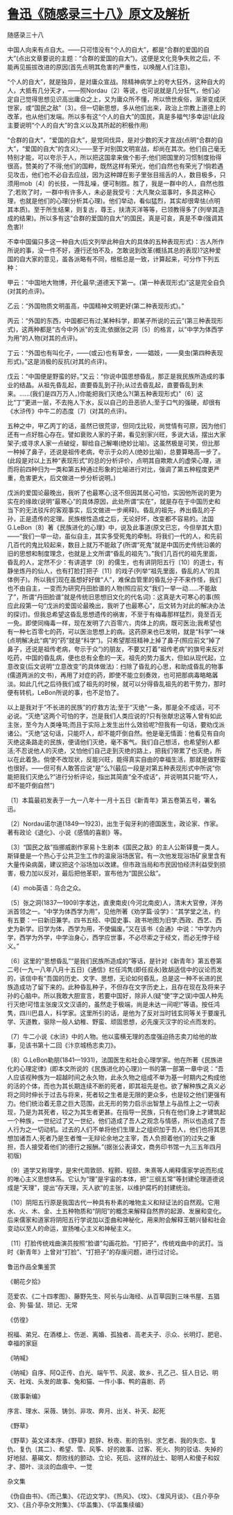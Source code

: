 # [鲁迅《随感录三十八》原文及解析](https://www.vrrw.net/wx/6648.html)

随感录三十八

中国人向来有点自大。——只可惜没有“个人的自大”，都是“合群的爱国的自大”(点出文章要说的主题：“合群的爱国的自大”)。这便是文化竞争失败之后，不能再见振拔改进的原因(首先点明其危害的严重性，以唤醒人们注意)。

“个人的自大”，就是独异，是对庸众宣战。除精神病学上的夸大狂外，这种自大的人，大抵有几分天才，——照Nordau〔2〕等说，也可说就是几分狂气，他们必定自己觉得思想见识高出庸众之上，又为庸众所不懂，所以愤世疾俗，渐渐变成厌世家，或“国民之敌”〔3〕。但一切新思想，多从他们出来，政治上宗教上道德上的改革，也从他们发端。所以多有这“个人的自大”的国民，真是多福气!多幸运!(此段主要说明“个人的自大”的含义以及其所起的积极作用)

“合群的自大”，“爱国的自大”，是党同伐异，是对少数的天才宣战(点明“合群的自大”，“爱国的自大”的含义);——至于对别国文明宣战，却尚在其次。他们自己毫无特别才能，可以夸示于人，所以把这国拿来做个影子;他们把国里的习惯制度抬得很高，赞美的了不得;他们的国粹，既然这样有荣光，他们自然也有荣光了!倘若遇见攻击，他们也不必自去应战，因为这种蹲在影子里张目摇舌的人，数目极多，只须用mob〔4〕的长技，一阵乱噪，便可制胜。胜了，我是一群中的人，自然也胜了;若败了时，一群中有许多人，未必是我受亏：大凡聚众滋事时，多具这种心理，也就是他们的心理(分析其心理)。他们举动，看似猛烈，其实却很卑怯(点明其本质)。至于所生结果，则复古，尊王，扶清灭洋等等，已领教得多了(列举其造成的结果)。所以多有这“合群的爱国的自大”的国民，真是可哀，真是不幸(强调其危害)!



不幸中国偏只多这一种自大(后文列举此种自大的具体的五种表现形式)：古人所作所说的事，没一件不好，遵行还怕不及，怎敢说到改革(概括其总的表现)?这种爱国的自大家的意见，虽各派略有不同，根柢总是一致，计算起来，可分作下列五种：

甲云：“中国地大物博，开化最早;道德天下第一。(第一种表现形式)”这是完全自负(对其的点评)。

乙云：“外国物质文明虽高，中国精神文明更好(第二种表现形式)。”

丙云：“外国的东西，中国都已有过;某种科学，即某子所说的云云”(第三种表现形式)，这两种都是“古今中外派”的支流;依据张之洞〔5〕的格言，以“中学为体西学为用”的人物(对其的点评)。

丁云：“外国也有叫化子，——(或云)也有草舍，——娼妓，——臭虫(第四种表现形式)。”这是消极的反抗(对其的点评)。

戊云：“中国便是野蛮的好。”又云：“你说中国思想昏乱，那正是我民族所造成的事业的结晶。从祖先昏乱起，直要昏乱到子孙;从过去昏乱起，直要昏乱到未来。……(我们是四万万人，)你能把我们灭绝么?(第五种表现形式)”〔6〕这比“丁”更进一层，不去拖人下水，反以自己的丑恶骄人;至于口气的强硬，却很有《水浒传》中牛二的态度〔7〕(对其的点评)。

五种之中，甲乙丙丁的话，虽然已很荒谬，但同戊比较，尚觉情有可原，因为他们还有一点好胜心存在。譬如衰败人家的子弟，看见别家兴旺，多说大话，摆出大家架子;或寻求人家一点破绽，聊给自己解嘲(绝妙比喻)。这虽然极是可笑，但比那一种掉了鼻子，还说是祖传老病，夸示于众的人(绝妙比喻)，总要算略高一步了。(此段是对以上五种“表现形式”的总的分析评价，点明其自欺欺人的虚荣心理，进而将前四种归为一类和第五种通过形象的比喻进行对比，强调了第五种程度更严重，危害更大，后文做进一步分析说明。)

戊派的爱国论最晚出，我听了也最寒心;这不但因其居心可怕，实因他所说的更为实在的缘故(说明“最寒心”的具体原因，此处所谓“实在”，就是存在于中国历史和当下的无法驳斥的客观事实，后文做进一步阐释)。昏乱的祖先，养出昏乱的子孙，正是遗传的定理。民族根性造成之后，无论好坏，改变都不容易的。法国G.LeBon〔8〕著《民族进化的心理》中，说及此事道(原文已忘，今但举其大意)——“我们一举一动，虽似自主，其实多受死鬼的牵制。将我们一代的人，和先前几百代的鬼比较起来，数目上就万不能敌了(所谓“死鬼”就是中国历史传统沿袭的旧的思想和制度理念，也就是上文所谓“昏乱的祖先”)。”我们几百代的祖先里面，昏乱的人，定然不少：有讲道学〔9〕的儒生，也有讲阴阳五行〔10〕的道士，有静坐炼丹的仙人，也有打脸打把子〔11〕的戏子(列举“祖先里面，昏乱的人”的具体例子)。所以我们现在虽想好好做“人”，难保血管里的昏乱分子不来作怪，我们也不由自主，一变而为研究丹田脸谱的人物(照应前文“我们一举一动……不能敌了”，所谓“丹田脸谱”就是传统旧思想旧文化的代名词)：这真是大可寒心的事(照应此段第一句“戊派的爱国论最晚出，我听了也最寒心”，后文转为对此的解决办法的探讨)。但我总希望这昏乱思想遗传的祸害，不至于有梅毒那样猛烈，竟至百无一免。即使同梅毒一样，现在发明了六百零六，肉体上的病，既可医治;我希望也有一种七百零七的药，可以医治思想上的病。这药原来也已发明，就是“科学”一味(点明解决此“病”的“药”就是“科学”)。只希望那班精神上掉了鼻子(照应前文“掉了鼻子，还说是祖传老病，夸示于众”)的朋友，不要又打着“祖传老病”的旗号来反对吃药，中国的昏乱病，便也总有全愈的一天。祖先的势力虽大，但如从现代起，立意改变(后文说明“立意改变”的具体做法)：扫除了昏乱的心思，和助成昏乱的物事(儒道两派的文书)，再用了对症的药，即使不能立刻奏效，也可把那病毒略略羼淡。如此几代之后待我们成了祖先的时候，就可以分得昏乱祖先的若干势力，那时便有转机，LeBon所说的事，也不足怕了。

以上是我对于“不长进的民族”的疗救方法;至于“灭绝”一条，那是全不成话，可不必说。“灭绝”这两个可怕的字，岂是我们人类应说的?只有张献忠这等人曾有如此主张，至今为人类唾骂;而且于实际上发生出什么效验呢?但我有一句话，要劝戊派诸公。“灭绝”这句话，只能吓人，却不能吓倒自然。他是毫无情面：他看见有自向灭绝这条路走的民族，便请他们灭绝，毫不客气。我们自己想活，也希望别人都活;不忍说他人的灭绝，又怕他们自己走到灭绝的路上，把我们带累了也灭绝，所以在此着急。倘使不改现状，反能兴旺，能得真实自由的幸福生活，那就是做野蛮也很好。——但可有人敢答应说“是”么?(最后一段是对第五种表现形式中所说“你能把我们灭绝么?”进行分析评论，指出其简直“全不成话”，并说明其只能“吓人，却不能吓倒自然”)

〔1〕本篇最初发表于一九一八年十一月十五日《新青年》第五卷第五号，署名迅。

〔2〕Nordau诺尔道(1849—1923)，出生于匈牙利的德国医生，政论家、作家。著有政论《退化》、小说《感情的喜剧》等。

〔3〕“国民之敌”指挪威剧作家易卜生剧本《国民之敌》的主人公斯铎曼一类人。斯铎曼是一个热心于公共卫生工作的温泉浴场医官。有一次他发现浴场矿泉里含有大量传染病菌，建议把这个浴场加以改建。但市政当局和市民因怕经济利益受到损害，极力加以反对，最后把他革职，宣布他为“国民公敌”。

〔4〕mob英语：乌合之众。

〔5〕张之洞(1837—1909)字孝达，直隶南皮(今河北南皮)人，清末大官僚，洋务派首领之一。“中学为体西学为用”，见他所著《劝学篇·设学》：“其学堂之法，约有五要：一曰新旧兼学。四书五经、中国史事、政书地图为旧学;西政、西艺、西史为新学。旧学为体，西学为用，不使偏废。”又在该书《会通》中说：“中学为内学，西学为外学，中学治身心，西学应世事，不必尽索之于经文，而必无悖于经义。”

〔6〕这里的“思想昏乱”“是我们民族所造成的”等话，是针对《新青年》第五卷第二号(一九一八年八月十五日)《通信》栏任鸿隽(即任叔永)致胡适信中的议论而发的，该信中有“吾国的历史、文字、思想，无论如何昏乱，总是这一种不长进的民族造成功了留下来的。此种昏乱种子，不但存在文字历史上，且存在现在及将来子孙的心脑中。所以我敢大胆宣言，若要中国好，除非人(疑“使”字之误)中国人种先行灭绝!可惜主张废汉文汉语的，虽然走于极端，尚是未达一间呢!”等语。按任鸿隽，四川巴县人，科学家。这里所引的话，是他为了反对当时钱玄同等关于要废孔学、灭道教，驱除一般人幼稚、野蛮、顽固思想，必先废灭汉字的论点而发的。

〔7〕牛二小说《水浒》中的人物。他以蛮横无理的态度强迫扬志卖刀给他的故事，见该书第十二回《汴京城杨志卖刀》。

〔8〕G.LeBon勒朋(1841—1931)，法国医生和社会心理学家。他在所著《民族进化的心理定律》(即本文所说的《民族进化的心理》)一书的第一部第一章中说：“吾人应该视种族为一超越时间之永久物，此永久物之组成不单为基一时期内之构成他的活的个体，而也为其长期连续不断的死者，即其祖先是也。欲了解种族之真义必将之同时伸长于过去与将来，死者较之生者是无限的更众多，也是较之他们更强有力。他们统治着无意之巨大范围，此无形的势力启示出智慧上与品性上之一切表现，乃是为其死者，较之为其生者更甚。在指导一民族，只有在他们身上才建筑起一个种族，一世纪过了又一世纪，他们造成了吾人之观念与情感，所以也造成了吾人行为之一切动机。过去的人们不单将他们生理上之组织加于吾人，他们也将其思想加诸吾人;死者乃是生者惟一无辩论余地之主宰，吾人负担着他们的过失之重担，吾人接受着他们的德行之报酬。”(据张公表译文，商务印书馆一九三五年四月初版)

〔9〕道学又称理学，是宋代周敦颐、程颢、程颐、朱熹等人阐释儒家学说而形成的唯心主义思想体系。它认为“理”是宇宙的本体，把“三纲五常”等封建伦理道德说成是“天理”，提出“存天理，灭人欲”的主张，以维护腐朽的封建统治。

〔10〕阴阳五行原是我国古代一种具有朴素的唯物主义和辩证法的自然观。它用水、火、木、金、土五种物质和“阴阳”的概念来解释自然界的起源、发展和变化。后来儒家和道家将阴阳五行学说加以歪曲和神秘化，用来附会解释王朝兴替和社会变动以至人的命运，宣扬唯心主义和神秘主义。

〔11〕打脸传统戏曲演员按照“脸谱”勾画花脸。“打把子”，传统戏曲中的武打。当时《新青年》上曾对“打脸”、“打把子”的存废问题，进行过讨论。

鲁迅作品全集鉴赏

《朝花夕拾》

范爱农、《二十四孝图》、藤野先生、阿长与山海经、从百草园到三味书屋、五猖会、狗·猫·鼠、琐记、无常

《仿徨》

祝福、弟兄、在酒楼上、伤逝、离婚、孤独者、高老夫子、示众、长明灯、肥皂、幸福的家庭

《呐喊》

《呐喊》自序、阿Q正传、白光、端午节、风波、故乡、孔乙己、狂人日记、明天、社戏、头发的故事、兔和猫、一件小事、鸭的喜剧、药

《故事新编》

序言、理水、采薇、铸剑、非攻、奔月、出关、补天、起死

《野草》

《野草》英文译本序、《野草》题辞、秋夜、影的告别、求乞者、我的失恋、复仇、复仇〔其二〕、希望、雪、风筝、好的故事、过客、死火、狗的驳诘、失掉的好地狱、墓碣文、颓败线的颤动、立论、死后、这样的战士、聪明人和傻子和奴才、腊叶、淡淡的血痕中、一觉

杂文集

《伪自由书》、《而己集》、《花边文学》、《热风》、《坟》、《准风月谈》、《且介亭杂文》、《且介亭杂文附集》、《华盖集》、《华盖集续编》

